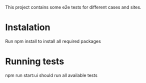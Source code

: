 This project contains some e2e tests for different cases and sites.

# Instalation
Run npm install to install all required packages

# Running tests
npm run start:ui should run all available tests